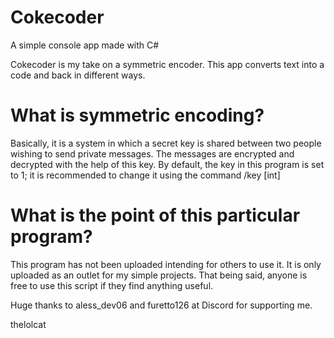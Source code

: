 # Cokecoder
A simple console app made with C#

Cokecoder is my take on a symmetric encoder. This app converts text into a code and back in different ways. 

# What is symmetric encoding?
Basically, it is a system in which a secret key is shared between two people wishing to send private messages. The messages are encrypted and decrypted with the help of this key.
By default, the key in this program is set to 1; it is recommended to change it using the command /key [int]

 # What is the point of this particular program?
 This program has not been uploaded intending for others to use it. It is only uploaded as an outlet for my simple projects. That being said, anyone is free to use this script if they find anything useful.


 Huge thanks to aless_dev06 and furetto126 at Discord for supporting me.

   thelolcat 
